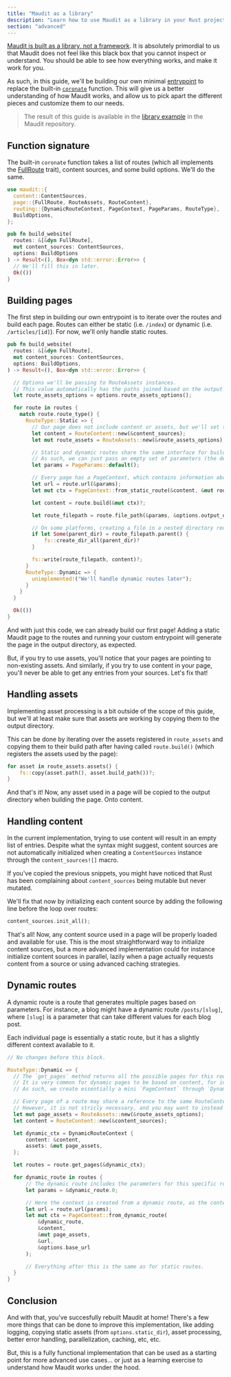 ```yaml
---
title: "Maudit as a library"
description: "Learn how to use Maudit as a library in your Rust projects."
section: "advanced"
---
```


[Maudit is built as a library, not a framework](/docs/philosophy/#maudit-is-a-library-not-a-framework). It is absolutely primordial to us that Maudit does not feel like this black box that you cannot inspect or understand. You should be able to see how everything works, and make it work for you.

As such, in this guide, we'll be building our own minimal [entrypoint](/docs/entrypoint/) to replace the built-in [`coronate`](https://docs.rs/maudit/latest/maudit/fn.coronate.html) function. This will give us a better understanding of how Maudit works, and allow us to pick apart the different pieces and customize them to our needs.

> The result of this guide is available in the [library example](https://github.com/bruits/maudit/tree/main/examples/library) in the Maudit repository.

## Function signature

The built-in `coronate` function takes a list of routes (which all implements the [FullRoute](https://docs.rs/maudit/latest/maudit/page/trait.FullRoute.html) trait), content sources, and some build options. We'll do the same.

```rs
use maudit::{
  content::ContentSources,
  page::{FullRoute, RouteAssets, RouteContent},
  routing::{DynamicRouteContext, PageContext, PageParams, RouteType},
  BuildOptions,
};

pub fn build_website(
  routes: &[&dyn FullRoute],
  mut content_sources: ContentSources,
  options: BuildOptions
) -> Result<(), Box<dyn std::error::Error>> {
  // We'll fill this in later.
  Ok(())
}
```

## Building pages

The first step in building our own entrypoint is to iterate over the routes and build each page. Routes can either be static (i.e. `/index`) or dynamic (i.e. `/articles/[id]`). For now, we'll only handle static routes.

```rs
pub fn build_website(
  routes: &[&dyn FullRoute],
  mut content_sources: ContentSources,
  options: BuildOptions,
) -> Result<(), Box<dyn std::error::Error>> {

  // Options we'll be passing to RouteAssets instances.
  // This value automatically has the paths joined based on the output directory in BuildOptions for us, so we don't have to do it ourselves.
  let route_assets_options = options.route_assets_options();

  for route in routes {
    match route.route_type() {
      RouteType::Static => {
        // Our page does not include content or assets, but we'll set those up for future use.
        let content = RouteContent::new(&content_sources);
        let mut route_assets = RouteAssets::new(&route_assets_options);

        // Static and dynamic routes share the same interface for building, but static routes do not require any parameters.
        // As such, we can just pass an empty set of parameters (the default for PageParams).
        let params = PageParams::default();

        // Every page has a PageContext, which contains information about the current route, as well as access to content and assets.
        let url = route.url(&params);
        let mut ctx = PageContext::from_static_route(&content, &mut route_assets, &url, &options.base_url);

        let content = route.build(&mut ctx)?;

        let route_filepath = route.file_path(&params, &options.output_dir);

        // On some platforms, creating a file in a nested directory requires that the directory already exists or the file creation will fail.
        if let Some(parent_dir) = route_filepath.parent() {
            fs::create_dir_all(parent_dir)?
        }

        fs::write(route_filepath, content)?;
      }
      RouteType::Dynamic => {
        unimplemented!("We'll handle dynamic routes later");
      }
    }
  }

  Ok(())
}
```

And with just this code, we can already build our first page! Adding a static Maudit page to the routes and running your custom entrypoint will generate the page in the output directory, as expected.

But, if you try to use assets, you'll notice that your pages are pointing to non-existing assets. And similarly, if you try to use content in your page, you'll never be able to get any entries from your sources. Let's fix that!

## Handling assets

Implementing asset processing is a bit outside of the scope of this guide, but we'll at least make sure that assets are working by copying them to the output directory.

This can be done by iterating over the assets registered in `route_assets` and copying them to their build path after having called `route.build()` (which registers the assets used by the page):

```rs
for asset in route_assets.assets() {
    fs::copy(asset.path(), asset.build_path())?;
}
```

And that's it! Now, any asset used in a page will be copied to the output directory when building the page. Onto content.

## Handling content

In the current implementation, trying to use content will result in an empty list of entries. Despite what the syntax might suggest, content sources are not automatically initialized when creating a `ContentSources` instance through the `content_sources![]` macro.

If you've copied the previous snippets, you might have noticed that Rust has been complaining about `content_sources` being mutable but never mutated.

We'll fix that now by initializing each content source by adding the following line before the loop over routes:

```rs
content_sources.init_all();
```

That's all! Now, any content source used in a page will be properly loaded and available for use. This is the most straightforward way to initialize content sources, but a more advanced implementation could for instance initialize content sources in parallel, lazily when a page actually requests content from a source or using advanced caching strategies.

## Dynamic routes

A dynamic route is a route that generates multiple pages based on parameters. For instance, a blog might have a dynamic route `/posts/[slug]`, where `[slug]` is a parameter that can take different values for each blog post.

Each individual page is essentially a static route, but it has a slightly different context available to it.

```rs
// No changes before this block.

RouteType::Dynamic => {
  // The `get_pages` method returns all the possible pages for this route, along with their parameters and properties.
  // It is very common for dynamic pages to be based on content, for instance a blog post page that has one route per blog post.
  // As such, we create essentially a mini `PageContext` through `DynamicRouteContext` that includes the content sources, so that the page can use them to generate its routes.

  // Every page of a route may share a reference to the same RouteContent and RouteAssets instance, as it can help with caching.
  // However, it is not stricly necessary, and you may want to instead create a new instance of RouteAssets especially if you were to parallelize the building of pages.
  let mut page_assets = RouteAssets::new(&route_assets_options);
  let content = RouteContent::new(&content_sources);

  let dynamic_ctx = DynamicRouteContext {
      content: &content,
      assets: &mut page_assets,
  };

  let routes = route.get_pages(&dynamic_ctx);

  for dynamic_route in routes {
      // The dynamic route includes the parameters for this specific route.
      let params = &dynamic_route.0;

      // Here the context is created from a dynamic route, as the context has to include the route parameters and properties.
      let url = route.url(params);
      let mut ctx = PageContext::from_dynamic_route(
          &dynamic_route,
          &content,
          &mut page_assets,
          &url,
          &options.base_url
      );

      // Everything after this is the same as for static routes.
  }
}
```

## Conclusion

And with that, you've succesfully rebuilt Maudit at home! There's a few more things that can be done to improve this implementation, like adding logging, copying static assets (from `options.static_dir`), asset processing, better error handling, parallelization, caching, etc, etc.

But, this is a fully functional implementation that can be used as a starting point for more advanced use cases... or just as a learning exercise to understand how Maudit works under the hood.
